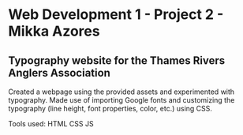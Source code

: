 # Web Development 1 - Project 2 - Mikka Azores
## Typography website for the Thames Rivers Anglers Association

Created a webpage using the provided assets and experimented with typography. Made use of importing Google fonts and customizing the typography (line height, font properties, color, etc.) using CSS.

Tools used:
HTML
CSS
JS
